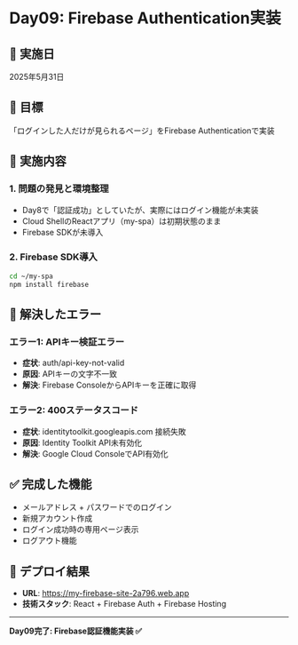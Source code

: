 # Day09: Firebase Authentication実装

## 📅 実施日
2025年5月31日

## 🎯 目標
「ログインした人だけが見られるページ」をFirebase Authenticationで実装

## 📝 実施内容

### 1. 問題の発見と環境整理
- Day8で「認証成功」としていたが、実際にはログイン機能が未実装
- Cloud ShellのReactアプリ（my-spa）は初期状態のまま
- Firebase SDKが未導入

### 2. Firebase SDK導入
```bash
cd ~/my-spa
npm install firebase
```

## 🐛 解決したエラー

### エラー1: APIキー検証エラー
- **症状**: auth/api-key-not-valid
- **原因**: APIキーの文字不一致
- **解決**: Firebase ConsoleからAPIキーを正確に取得

### エラー2: 400ステータスコード
- **症状**: identitytoolkit.googleapis.com 接続失敗
- **原因**: Identity Toolkit API未有効化
- **解決**: Google Cloud ConsoleでAPI有効化

## ✅ 完成した機能
- メールアドレス + パスワードでのログイン
- 新規アカウント作成
- ログイン成功時の専用ページ表示
- ログアウト機能

## 🚀 デプロイ結果
- **URL**: https://my-firebase-site-2a796.web.app
- **技術スタック**: React + Firebase Auth + Firebase Hosting

---
**Day09完了: Firebase認証機能実装 ✅**
